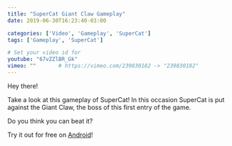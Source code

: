 ```yaml
---
title: "SuperCat Giant Claw Gameplay"
date: 2019-06-30T16:23:40-03:00

categories: ['Video', 'Gameplay', 'SuperCat']
tags: ['Gameplay', 'SuperCat']

# Set your video id for
youtube: "67vZZlBR_Gk"
vimeo: ""       # https://vimeo.com/239830182 -> "239830182"
---
```

Hey there!

Take a look at this gameplay of SuperCat! In this occasion SuperCat is put against the Giant Claw, the boss of this first entry of the game.

Do you think you can beat it?

Try it out for free on [Android](https://play.google.com/store/apps/details?id=ar.pablitar.supercat)!
